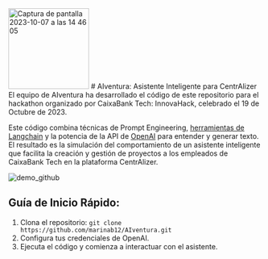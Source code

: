 <img width="160" alt="Captura de pantalla 2023-10-07 a las 14 46 05" src="https://github.com/marinab12/AIventura/assets/56153026/f62fd383-d762-4972-8120-c9fff16fca5a">
# AIventura: Asistente Inteligente para CentrAlizer
El equipo de AIventura ha desarrollado el código de este repositorio para el hackathon organizado por CaixaBank Tech: InnovaHack, celebrado el 19 de Octubre de 2023.


Este código combina técnicas de Prompt Engineering, [herramientas de Langchain](https://python.langchain.com/docs/modules/agents/tools/) y la potencia de la API de [OpenAI](https://platform.openai.com/) para entender y generar texto. El resultado es la simulación del comportamiento de un asistente inteligente que facilita la creación y gestión de proyectos a los empleados de CaixaBank Tech en la plataforma CentrAlizer.

![demo_github](https://github.com/marinab12/AIventura/assets/56153026/77381c97-9b6f-4111-8bdf-ef9c16a034d7)

## Guía de Inicio Rápido:

1. Clona el repositorio: `git clone https://github.com/marinab12/AIventura.git`
2. Configura tus credenciales de OpenAI.
4. Ejecuta el código y comienza a interactuar con el asistente.







